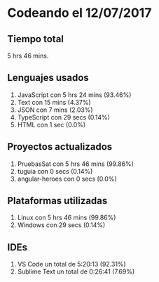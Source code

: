 # Codeando el 12/07/2017

## Tiempo total
5 hrs 46 mins.

## Lenguajes usados
1. JavaScript con 5 hrs 24 mins (93.46%)
1. Text con 15 mins (4.37%)
1. JSON con 7 mins (2.03%)
1. TypeScript con 29 secs (0.14%)
1. HTML con 1 sec (0.0%)

## Proyectos actualizados
1. PruebasSat con 5 hrs 46 mins (99.86%)
1. tuguia con 0 secs (0.14%)
1. angular-heroes con 0 secs (0.0%)

## Plataformas utilizadas
1. Linux con 5 hrs 46 mins (99.86%)
1. Windows con 29 secs (0.14%)

## IDEs
1. VS Code un total de 5:20:13 (92.31%)
1. Sublime Text un total de 0:26:41 (7.69%)
